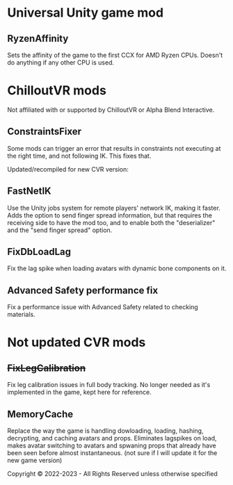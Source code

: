 # Universal Unity game mod

## RyzenAffinity
Sets the affinity of the game to the first CCX for AMD Ryzen CPUs. Doesn't do anything if any other CPU is used.

# ChilloutVR mods
Not affiliated with or supported by ChilloutVR or Alpha Blend Interactive.

## ConstraintsFixer
Some mods can trigger an error that results in constraints not executing at the right time, and not following IK. 
This fixes that.

Updated/recompiled for new CVR version:

## FastNetIK
Use the Unity jobs system for remote players' network IK, making it faster.
Adds the option to send finger spread information, but that requires the receiving side to have the mod too, and to enable both the "deserializer" and the "send finger spread" option.

## FixDbLoadLag
Fix the lag spike when loading avatars with dynamic bone components on it.

## Advanced Safety performance fix
Fix a performance issue with Advanced Safety related to checking materials.

# Not updated CVR mods

## ~~FixLegCalibration~~
Fix leg calibration issues in full body tracking. No longer needed as it's implemented in the game, kept here for reference.

## MemoryCache 
Replace the way the game is handling dowloading, loading, hashing, decrypting, and caching avatars and props. 
Eliminates lagspikes on load, makes avatar switching to avatars and spwaning props that already have been seen before almost instantaneous.
(not sure if I will update it for the new game version)

Copyright © 2022-2023 - All Rights Reserved unless otherwise specified

